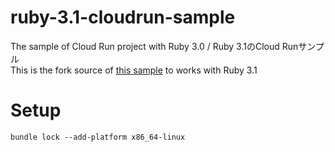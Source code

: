 # ruby-3.1-cloudrun-sample
The sample of Cloud Run project with Ruby 3.0 / Ruby 3.1のCloud Runサンプル  
This is the fork source of [this sample](https://github.com/GoogleCloudPlatform/ruby-docs-samples/tree/main/run/helloworld) to works with Ruby 3.1

# Setup

```
bundle lock --add-platform x86_64-linux
```
